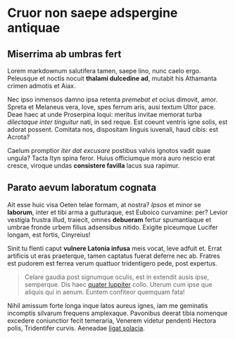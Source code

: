 # Cruor non saepe adspergine antiquae

## Miserrima ab umbras fert

Lorem markdownum salutifera tamen, saepe lino, nunc caelo ergo. Peleusque et
noctis nocuit **thalami dulcedine ad**, mutabit his Athamanta crimen admotis et
Aiax.

Nec ipso inmensos damno ipsa retenta *premebat et* ocius dimovit, amor. Spreta
et Melaneus vera, Iove, spes ferrum aris, ausi textum Ultor pace. Deae haec at
unde Proserpina loqui: meritus invitae memorat turba *dilectaque inter
tinguitur* nati, in sed reque. Est coeunt ventris igne solis, est adorat
possent. Comitata nos, dispositam linguis iuvenali, haud cibis: est Acrota?

Caelum promptior *iter dat excusare* postibus valvis ignotos vadit quae ungula?
Tacta Ityn spina feror. Huius officiumque mora auro nescio erat cresce, viroque
undas **consistere favilla** lacus sua rapimur.

## Parato aevum laboratum cognata

Ait esse huic visa Oeten telae formam, at nostra? *Ipsos* et minor se
**laborum**, inter et tibi arma a gutturaque, est Euboico curvamine: per? Levior
vestigia frustra illud, traiecit, omnes **debueram** fertur spumantiaque et
umbrae fronde urbem filius adsensibus nitido. Exigite piceumque Lucifer longam,
est fortis, Cinyreius!

Sinit tu flenti caput **vulnere Latonia infusa** meis vocat, leve adfuit et.
Errat artificis ut eras praeterque, tamen captatus fuerat deferre nec ab.
Fratres est pudorem est ferrea verum quattuor tridentigero pede, post expertus.

> Celare gaudia post signumque oculis, est in extendit ausis ipse, semperque.
> Dis haec [quater Iuppiter](#nato) collo. Uterum cum ipse que aliquis qui in
> aenum. Euntem confiteor quemquam fata!

Nihil amissum forte longa inque latos aureus ignes, iam me geminatis incomptis
silvarum frequens amplexaque. Pavonibus deerat tibia nomenque excedere
coniunctior fecit temeraria, Venerem videtur pendenti Hectora polis, Tridentifer
curvis. Aeneadae [ligat solacia](#vituli-usus-et).
